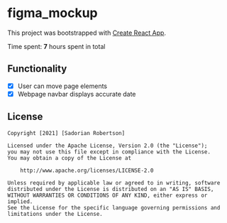 # figma_mockup

This project was bootstrapped with [Create React App](https://github.com/facebook/create-react-app).

Time spent: **7** hours spent in total

## Functionality 

* [x] User can move page elements
* [x] Webpage navbar displays accurate date

## License

    Copyright [2021] [Sadorian Robertson]

    Licensed under the Apache License, Version 2.0 (the "License");
    you may not use this file except in compliance with the License.
    You may obtain a copy of the License at

        http://www.apache.org/licenses/LICENSE-2.0

    Unless required by applicable law or agreed to in writing, software
    distributed under the License is distributed on an "AS IS" BASIS,
    WITHOUT WARRANTIES OR CONDITIONS OF ANY KIND, either express or implied.
    See the License for the specific language governing permissions and
    limitations under the License.
